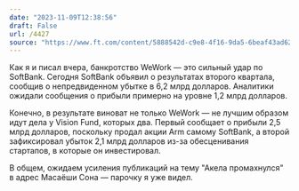 ```yaml
---
date: "2023-11-09T12:38:56"
draft: False
url: /4427
source: "https://www.ft.com/content/5888542d-c9e8-4f16-9da5-6beaf43ad629"
---
```


Как я и писал вчера, банкротство WeWork — это сильный удар по SoftBank. Сегодня SoftBank объявил о результатах второго квартала, сообщив о непредвиденном убытке в 6,2 млрд долларов. Аналитики ожидали сообщения о прибыли примерно на уровне 1,2 млрд долларов.

Конечно, в результате виноват не только WeWork — не лучшим образом идут дела у Vision Fund, которых два. Первый сообщает о прибыли 2,5 млрд долларов, поскольку продал акции Arm самому SoftBank, а второй зафиксировал убыток 2,1 млрд долларов из-за обесценивания стартапов, в которые он инвестировал. 

В общем, ожидаем усиления публикаций на тему "Акела промахнулся" в адрес Масаёши Сона — парочку я уже видел.
